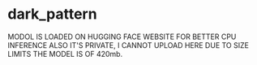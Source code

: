 # dark_pattern



MODOL IS LOADED ON HUGGING FACE WEBSITE FOR BETTER CPU INFERENCE ALSO IT'S PRIVATE, I CANNOT UPLOAD HERE DUE TO SIZE LIMITS THE MODEL IS OF 420mb.
